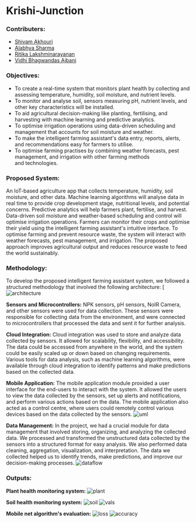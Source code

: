 # Krishi-Junction

### Contributers:
- [Shivam Akhouri]
- [Alabhya Sharma]
- [Ritika Lakshminarayanan]
- [Vidhi Bhagwandas Ajbani]

### Objectives:
- To create a real-time system that monitors plant health by collecting and assessing temperature, humidity, soil moisture, and nutrient levels.
- To monitor and analyse soil, sensors measuring pH, nutrient levels, and other key characteristics will be installed.
-  To aid agricultural decision-making like planting, fertilising, and harvesting with machine learning and predictive analytics.
-  To optimise irrigation operations using data-driven scheduling and management that accounts for soil moisture and weather.
- To make the intelligent farming assistant's data entry, reports, alerts, and recommendations easy for farmers to utilise.
- To optimise farming practises by combining weather forecasts, pest management, and irrigation with other farming methods and technologies.

### Proposed System:
An IoT-based agriculture app that collects temperature, humidity, soil moisture, and other data. Machine learning algorithms will analyse data in real time to provide crop development stage, nutritional levels, and potential concerns. Predictive analytics will help farmers plant, fertilise, and harvest. Data-driven soil moisture and weather-based scheduling and control will optimise irrigation operations. Farmers can monitor their crops and optimise their yield using the intelligent farming assistant's intuitive interface. To optimise farming and prevent resource waste, the system will interact with weather forecasts, pest management, and irrigation. The proposed approach improves agricultural output and reduces resource waste to feed the world sustainably.

### Methodology:
To develop the proposed intelligent farming assistant system, we followed a structured methodology that involved the following architecture:
[![architecture]()

**Sensors and Microcontrollers:** NPK sensors, pH sensors, NoIR Camera, and other sensors were used for data collection. These sensors were responsible for collecting data from the environment, and were connected to microcontrollers that processed the data and sent it for further analysis. 

**Cloud Integration:** Cloud integration was used to store and analyze data collected by sensors. It allowed for scalability, flexibility, and accessibility. The data could be accessed from anywhere in the world, and the system could be easily scaled up or down based on changing requirements. Various tools for data analysis, such as machine learning algorithms, were available through cloud integration to identify patterns and make predictions based on the collected data.

**Mobile Application:** The mobile application module provided a user interface for the end-users to interact with the system. It allowed the users to view the data collected by the sensors, set up alerts and notifications, and perform various actions based on the data. The mobile application also acted as a control centre, where users could remotely control various devices based on the data collected by the sensors.
![uml]()

**Data Management:** In the project, we had a crucial module for data management that involved storing, organizing, and analyzing the collected data. We processed and transformed the unstructured data collected by the sensors into a structured format for easy analysis. We also performed data cleaning, aggregation, visualization, and interpretation. The data we collected helped us to identify trends, make predictions, and improve our decision-making processes.
![dataflow]()

### Outputs:
**Plant health monitoring system:**
![plant](https://github.com/shivam-akhouri/Krishi-Junction/blob/master/imgs/NDVI.png)

**Soil health monitoring system:**
![soil](https://github.com/shivam-akhouri/Krishi-Junction/blob/master/imgs/Soil%20health%20system.png)
![vals](https://github.com/shivam-akhouri/Krishi-Junction/blob/master/imgs/soil%20bucket.png)

**Mobile net algorithm's evaluation:**
![loss](https://github.com/shivam-akhouri/Krishi-Junction/blob/master/imgs/loss%20eval.jpg)
![accuracy](https://github.com/shivam-akhouri/Krishi-Junction/blob/master/imgs/accuracy%20eval.jpg)

[Shivam Akhouri]: shivam.akhouri2020@vitstudent.ac.in
[Alabhya Sharma]: alabhya.sharma2020@vitstudent.ac.in
[Ritika Lakshminarayanan]: shivam.akhouri2020@vitstudent.ac.in
[Vidhi Bhagwandas Ajbani]: vidhibhagwandas.ajbani2020@vitstudent.ac.in
